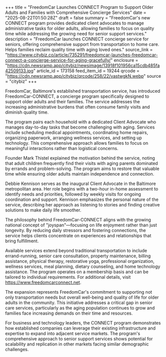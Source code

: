 +++
title = "FreedomCar Launches CONNECT Program to Support Older Adults and Families with Comprehensive Concierge Services"
date = "2025-08-22T01:50:28Z"
draft = false
summary = "FreedomCar's new CONNECT program provides dedicated client advocates to manage administrative tasks for older adults, allowing families to focus on quality time while addressing the growing need for senior support services."
description = "FreedomCar launches CONNECT concierge service for seniors, offering comprehensive support from transportation to home care. Helps families reclaim quality time with aging loved ones."
source_link = "https://www.citybiz.co/article/735291/freedomcar-launches-freedomcar-connect-a-concierge-service-for-aging-gracefully/"
enclosure = "https://cdn.newsramp.app/citybiz/newsimage/13918f101956ca15cdb485fa42509133.jpg"
article_id = 173158
feed_item_id = 19244
qrcode = "https://cdn.newsramp.app/citybiz/qrcode/258/22/vastwgkN.webp"
source = "citybiz"
+++

<p>FreedomCar, Baltimore's established transportation service, has introduced FreedomCar-CONNECT, a concierge program specifically designed to support older adults and their families. The service addresses the increasing administrative burdens that often consume family visits and diminish quality time.</p><p>The program pairs each household with a dedicated Client Advocate who manages day-to-day tasks that become challenging with aging. Services include scheduling medical appointments, coordinating home repairs, organizing paperwork, arranging wellness services, and setting up technology. This comprehensive approach allows families to focus on meaningful interactions rather than logistical concerns.</p><p>Founder Mark Thistel explained the motivation behind the service, noting that adult children frequently find their visits with aging parents dominated by errands and problem-solving. The program aims to restore that valuable time while ensuring older adults maintain independence and connection.</p><p>Debbie Kennison serves as the inaugural Client Advocate in the Baltimore metropolitan area. Her role begins with a two-hour in-home assessment to identify needs and priorities, followed by weekly visits for ongoing coordination and support. Kennison emphasizes the personal nature of the service, describing her approach as listening to stories and finding creative solutions to make daily life smoother.</p><p>The philosophy behind FreedomCar-CONNECT aligns with the growing national concept of "joyspan"—focusing on life enjoyment rather than just longevity. By reducing daily stressors and fostering connections, the service helps clients concentrate on experiences and relationships that bring fulfillment.</p><p>Available services extend beyond traditional transportation to include errand-running, senior care consultation, property maintenance, billing assistance, physical therapy, restorative yoga, professional organization, wellness services, meal planning, dietary counseling, and home technology assistance. The program operates on a membership basis and can be tailored to individual requirements. For additional details, visit <a href="https://www.freedomcarconnect.net" rel="nofollow" target="_blank">https://www.freedomcarconnect.net</a>.</p><p>The expansion represents FreedomCar's commitment to supporting not only transportation needs but overall well-being and quality of life for older adults in the community. This initiative addresses a critical gap in senior care services, particularly as the aging population continues to grow and families face increasing demands on their time and resources.</p><p>For business and technology leaders, the CONNECT program demonstrates how established companies can leverage their existing infrastructure and expertise to expand into adjacent service markets. The program's comprehensive approach to senior support services shows potential for scalability and replication in other markets facing similar demographic challenges.</p>